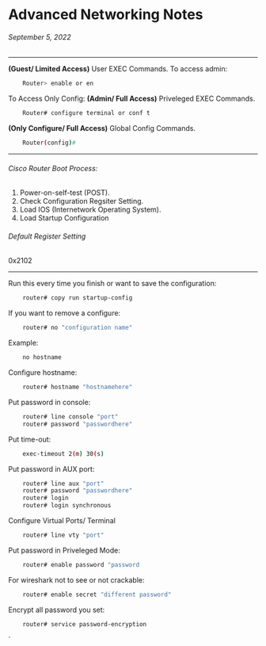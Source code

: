 # Advanced Networking Notes
###### September 5, 2022
---

**(Guest/ Limited Access)** User EXEC Commands. 
To access admin: 
```bash
    Router> enable or en
``````
To Access Only Config:
**(Admin/ Full Access)** Priveleged EXEC Commands.
```bash
    Router# configure terminal or conf t
```
**(Only Configure/ Full Access)** Global Config Commands.
```bash
    Router(config)#
```

---
###### Cisco Router Boot Process:
1. Power-on-self-test (POST).
1. Check Configuration Regsiter Setting.
1. Load IOS (Internetwork Operating System).
1. Load Startup Configuration

###### Default Register Setting
0x2102

---

Run this every time you finish or want to save the configuration:
```bash
    router# copy run startup-config
```

If you want to remove a configure:

```bash
    router# no "configuration name"
```
Example: 
```bash
    no hostname
```

Configure hostname:
```bash
    router# hostname "hostnamehere"
```

Put password in console:
```bash
    router# line console "port"
    router# password "passwordhere"
```

Put time-out:
```bash
    exec-timeout 2(m) 30(s)
```

Put password in AUX port:
```bash
    router# line aux "port"
    router# password "passwordhere"
    router# login
    router# login synchronous
```

Configure Virtual Ports/ Terminal
```bash
    router# line vty "port"
```

Put password in Priveleged Mode:
```bash
    router# enable password "password
```

For wireshark not to see or not crackable:
```bash
    router# enable secret "different password"
```

Encrypt all password you set:
```bash
    router# service password-encryption
```


`